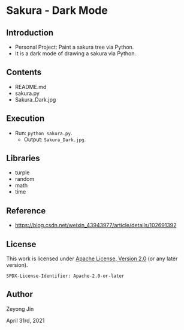 # Sakura - Dark Mode

## Introduction
- Personal Project: Paint a sakura tree via Python.
- It is a dark mode of drawing a sakura via Python.

## Contents
- README.md
- sakura.py
- Sakura_Dark.jpg

## Execution
- Run: `python sakura.py`.
    - Output: `Sakura_Dark.jpg`.

## Libraries
- turple
- random
- math
- time

## Reference
- https://blog.csdn.net/weixin_43943977/article/details/102691392

## License

This work is licensed under [Apache License, Version 2.0](https://www.apache.org/licenses/LICENSE-2.0) (or any later version). 

`SPDX-License-Identifier: Apache-2.0-or-later`

## Author

Zeyong Jin

April 31rd, 2021
